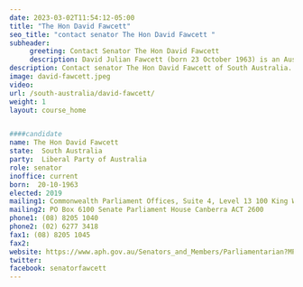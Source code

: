 ```yaml
---
date: 2023-03-02T11:54:12-05:00
title: "The Hon David Fawcett"
seo_title: "contact senator The Hon David Fawcett "
subheader:
     greeting: Contact Senator The Hon David Fawcett
     description: David Julian Fawcett (born 23 October 1963) is an Australian Liberal Party politician who has been a Senator for South Australia since 2011. Fawcett served in the Morrison Government as Assistant Minister for Defence from 2018 to 2019.er for Trade and Tourism and Special Minister of State in the Albanese government since 2022. He has served as a Senator for South Australia since 2016, after a previous term from 2008 to 2014.
description: Contact senator The Hon David Fawcett of South Australia. Contact information for The Hon David Fawcett includes email address, phone number, and mailing address.
image: david-fawcett.jpeg
video:
url: /south-australia/david-fawcett/
weight: 1
layout: course_home


####candidate
name: The Hon David Fawcett
state:	South Australia
party:	Liberal Party of Australia
role: senator
inoffice: current
born:  20-10-1963
elected: 2019
mailing1: Commonwealth Parliament Offices, Suite 4, Level 13 100 King William Street Adelaide, SA, 5000
mailing2: PO Box 6100 Senate Parliament House Canberra ACT 2600
phone1:	(08) 8205 1040
phone2: (02) 6277 3418
fax1: (08) 8205 1045
fax2:
website: https://www.aph.gov.au/Senators_and_Members/Parliamentarian?MPID=DYU
twitter:
facebook: senatorfawcett
---
```

